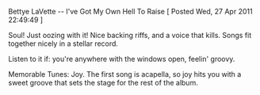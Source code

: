 Bettye LaVette -- I've Got My Own Hell To Raise
[ Posted Wed, 27 Apr 2011 22:49:49 ]

Soul! Just oozing with it! Nice backing riffs, and a voice that kills. Songs fit together nicely in a stellar record.

Listen to it if: you're anywhere with the windows open, feelin' groovy.

Memorable Tunes: Joy. The first song is acapella, so joy hits you with a sweet groove that sets the stage for the rest of the album.
